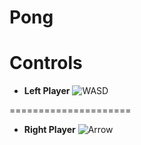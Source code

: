 # Pong

# Controls
* **Left Player**
![WASD](https://github.com/Ferrochrom3/Pong/assets/132790622/949393aa-6809-4f33-a758-14f710c90c0e)

=====================

* **Right Player**
![Arrow](https://github.com/Ferrochrom3/Pong/assets/132790622/fe8d0993-b26d-4294-8515-341417e235e8)
